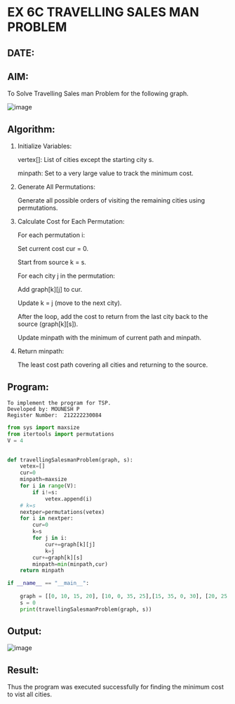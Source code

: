 # EX 6C TRAVELLING SALES MAN PROBLEM
## DATE:
## AIM:
To Solve Travelling Sales man Problem for the following graph.

![image](https://github.com/user-attachments/assets/653921a4-3d7b-4691-9b41-735e80f7af0b)



## Algorithm:
1. Initialize Variables:

    vertex[]: List of cities except the starting city s.

    minpath: Set to a very large value to track the minimum cost.

2. Generate All Permutations:

    Generate all possible orders of visiting the remaining cities using permutations.

3. Calculate Cost for Each Permutation:

    For each permutation i:

    Set current cost cur = 0.

    Start from source k = s.

    For each city j in the permutation:

    Add graph[k][j] to cur.

    Update k = j (move to the next city).

    After the loop, add the cost to return from the last city back to the source (graph[k][s]).

    Update minpath with the minimum of current path and minpath.

4. Return minpath:

    The least cost path covering all cities and returning to the source.   

## Program:
```
To implement the program for TSP.
Developed by: MOUNESH P
Register Number:  212222230084
```
```PYTHON
from sys import maxsize
from itertools import permutations
V = 4
 

def travellingSalesmanProblem(graph, s):
    vetex=[]
    cur=0
    minpath=maxsize
    for i in range(V):
        if i!=s:
            vetex.append(i)
    # k=s
    nextper=permutations(vetex)
    for i in nextper:
        cur=0
        k=s
        for j in i:
            cur+=graph[k][j]
            k=j
        cur+=graph[k][s]
        minpath=min(minpath,cur)
    return minpath

if __name__ == "__main__":
 
    graph = [[0, 10, 15, 20], [10, 0, 35, 25],[15, 35, 0, 30], [20, 25, 30, 0]]
    s = 0
    print(travellingSalesmanProblem(graph, s))
```
## Output:
![image](https://github.com/user-attachments/assets/195874f6-731a-453d-9dc7-d6d5755d80c9)

## Result:
Thus the program was executed successfully for finding the minimum cost to vist all cities.
